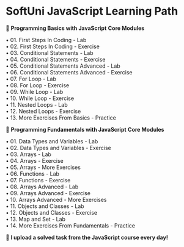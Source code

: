 # SoftUni JavaScript Learning Path
📂 **Programming Basics with JavaScript**
**Core Modules**

• 01. First Steps In Coding - Lab  
• 02. First Steps In Coding - Exercise  
• 03. Conditional Statements - Lab  
• 04. Conditional Statements - Exercise  
• 05. Conditional Statements Advanced - Lab  
• 06. Conditional Statements Advanced - Exercise  
• 07. For Loop - Lab  
• 08. For Loop - Exercise  
• 09. While Loop - Lab  
• 10. While Loop - Exercise  
• 11. Nested Loops - Lab  
• 12. Nested Loops - Exercise  
• 13. More Exercises From Basics - Practice  

📂 **Programming Fundamentals with JavaScript**
**Core Modules**

• 01. Data Types and Variables - Lab  
• 02. Data Types and Variables - Exercise  
• 03. Arrays - Lab  
• 04. Arrays - Exercise  
• 05. Arrays - More Exercises  
• 06. Functions - Lab  
• 07. Functions - Exercise  
• 08. Arrays Advanced - Lab  
• 09. Arrays Advanced - Exercise  
• 10. Arrays Advanced - More Exercises  
• 11. Objects and Classes - Lab  
• 12. Objects and Classes - Exercise  
• 13. Map and Set - Lab  
• 14. More Exercises From Fundamentals - Practice  

🚀 **I upload a solved task from the JavaScript course every day!**
